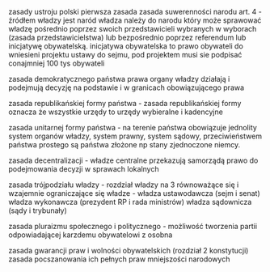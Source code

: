 zasady ustroju polski 
pierwsza zasada 
zasada suwerenności narodu art. 4 - źródłem władzy jest naród władza należy do narodu który może sprawować władzę pośrednio poprzez swoich przedstawicieli wybranych w wyborach (zasada przedstawicielstwa)  lub bezpośrednio poprzez referendum lub inicjatywę obywatelską. inicjatywa obywatelska to prawo obywateli do wniesieni projektu ustawy do sejmu, pod projektem musi sie podpisać conajmniej 100 tys obywateli

zasada demokratycznego państwa prawa organy władzy działają i podejmują decyzję na podstawie i w granicach obowiązującego prawa 

zasada republikańskiej formy państwa - zasada republikańskiej formy oznacza że wszystkie urzędy to urzędy wybieralne i kadencyjne

zasada unitarnej formy państwa - na terenie państwa obowiązuje jednolity system organów władzy, system prawny, system sądowy, przeciwieństwem państwa prostego są państwa złożone np stany zjednoczone niemcy. 

zasada decentralizacji - władze centralne przekazują samorządą prawo do podejmowania decyzji w sprawach lokalnych

zasada trójpodziału władzy - rozdział władzy na 3 równoważące się i wzajemnie ograniczające się władze - władza ustawodawcza (sejm i senat) władza wykonawcza (prezydent RP i rada ministrów) władza sądownicza (sądy i trybunały) 

zasada pluraizmu społecznego i politycznego - możliwość tworzenia partii odpowiadającej karzdemu obywatelowi z osobna 

zasada gwarancji praw i wolności obywatelskich (rozdział 2 konstytucji) zasada pocszanowania ich pełnych praw mniejszości narodowych 
